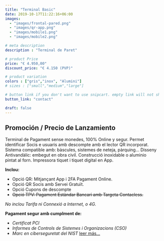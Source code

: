 ```yaml
---
title: "Terminal Basic"
date: 2019-10-17T11:22:16+06:00
images: 
  - "images/frontal-pared.png"
  - "images/qr-app.png"
  - "images/mobile1.png"
  - "images/mobile2.png"

# meta description
description : "Terminal de Paret"

# product Price
price: "€ 4.950,00"
discount_price: "€ 4.150 (PVP)"

# product variation
colors : ["gris","inox", "Alumini"]
# sizes : ["small","medium","large"]

# button link if you don't want to use snipcart. empty link will not show button
button_link: "contact"

draft: false
---
```

## Promoción / Precio de Lanzamiento 

Terminal de Pagament sense monedes, 100% Online y segur.
Permet identificar Socis e usuaris amb descompte amb el lector QR incorporat.
Sistema compatible amb: bàscules, sistemes de neteja, pàrquing...
Disseny Antivandàlic: embegut en obra civil. Construcció inoxidable o aluminio pintat al forn.
Impressora tiquet i tiquet digital en App.

**Inclou:**
- Opció QR: Mitjançant App i 2FA Pagament Online.
- Opció QR Socis amb Servei Gratuït.
- Opció Cupons de descompte
- ~~Opció TPV: Pagament Estàndar Bancari amb Targeta Contacless.~~

*No inclou Tarifa ni Connexió a Internet, o 4G.*

**Pagament segur amb cumplment de:**
- *Certificat PCI*
- *Informes de Controls de Sistemes i Organizacions (CSO)*
- *Marc en ciberseguretat del NIST*
[leer más...](/terms-conditions/)

